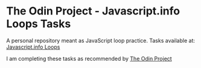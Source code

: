 # The Odin Project - Javascript.info Loops Tasks
A personal repository meant as JavaScript loop practice. Tasks available at: [Javascript.info Loops](https://javascript.info/while-for#tasks)

I am completing these tasks as recommended by [The Odin Project](https://www.theodinproject.com)